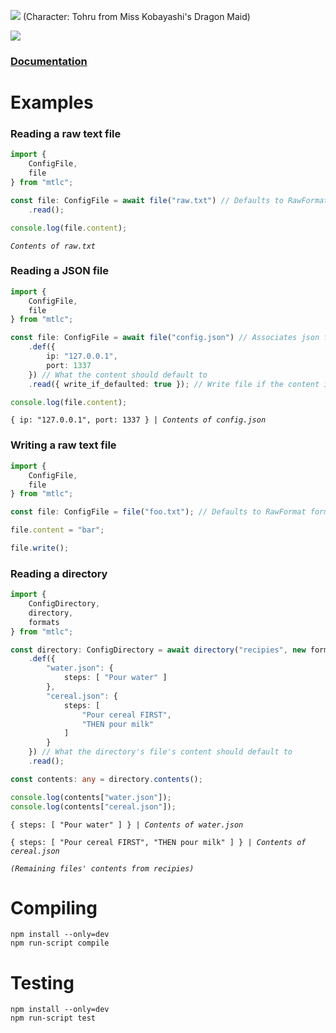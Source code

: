 ![](https://i.imgur.com/LBPzwco.png)
(Character: Tohru from Miss Kobayashi's Dragon Maid)

[![](https://img.shields.io/npm/v/mtlc.svg?colorB=%23C5383B&style=flat-square)](https://www.npmjs.com/package/mtlc)

### [Documentation](https://aery-chan.github.io/node-module-that-loads-configs/)

# Examples

### Reading a raw text file
```ts
import {
    ConfigFile,
    file
} from "mtlc";

const file: ConfigFile = await file("raw.txt") // Defaults to RawFormat format by default
    .read();

console.log(file.content);
```
<pre><code><i>Contents of raw.txt</i></code></pre>

### Reading a JSON file
```ts
import {
    ConfigFile,
    file
} from "mtlc";

const file: ConfigFile = await file("config.json") // Associates json files with JSONFormat format by default
    .def({
        ip: "127.0.0.1",
        port: 1337
    }) // What the content should default to
    .read({ write_if_defaulted: true }); // Write file if the content is in any way defaulted

console.log(file.content);
```
<pre><code>{ ip: "127.0.0.1", port: 1337 } | <i>Contents of config.json</i></code></pre>

### Writing a raw text file
```ts
import {
    ConfigFile,
    file
} from "mtlc";

const file: ConfigFile = file("foo.txt"); // Defaults to RawFormat format by default

file.content = "bar";

file.write();
```

### Reading a directory
```ts
import {
    ConfigDirectory,
    directory,
    formats
} from "mtlc";

const directory: ConfigDirectory = await directory("recipies", new formats.JSONFormat())
    .def({
        "water.json": {
            steps: [ "Pour water" ]
        },
        "cereal.json": {
            steps: [
                "Pour cereal FIRST",
                "THEN pour milk"
            ]
        }
    }) // What the directory's file's content should default to
    .read();

const contents: any = directory.contents();

console.log(contents["water.json"]);
console.log(contents["cereal.json"]);
```
<pre><code>{ steps: [ "Pour water" ] } | <i>Contents of water.json</i><br>
{ steps: [ "Pour cereal FIRST", "THEN pour milk" ] } | <i>Contents of cereal.json</i><br>
<i>(Remaining files' contents from recipies)</i></code></pre>

# Compiling

`npm install --only=dev`   
`npm run-script compile`

# Testing

`npm install --only=dev`   
`npm run-script test`